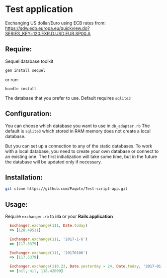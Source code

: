 # Test application
Exchanging US dollar/Euro using ECB rates from:
https://sdw.ecb.europa.eu/quickview.do?SERIES_KEY=120.EXR.D.USD.EUR.SP00.A

## Require:


Sequel database toolkit

    gem install sequel

  or run:

    bundle install

The database that you prefer to use.
Default requires `sqlite3`

## Configuration:

You can choose which database you want to use in `db_adapter.rb`
The default is `sqlite3` which stored in RAM memory does not create a local database.


But you can set up a connection to any of the static databases.
To work with a local database, you need to create your own database or connect to an existing one.
The first initialization will take some time, but in the future the database will be updated only if necessary.

## Installation:

```bash
git clone https://github.com/Paqwtv/Test-script-app.git
```

## Usage:

Require `exchanger.rb` to **irb** or your **Rails application**

```ruby
  Exchanger.exchange(111, Date.today)
  => [128.49511]

  Exchanger.exchange(111, '2017-1-6') 
  => [117.5379]

  Exchanger.exchange(111, '20170106')
  => [117.5379]

  Exchanger.exchange(110.23, Date.yesterday - 24, Date.today, '2017-01-25')
  => [nil, nil, 118.42009]
```

